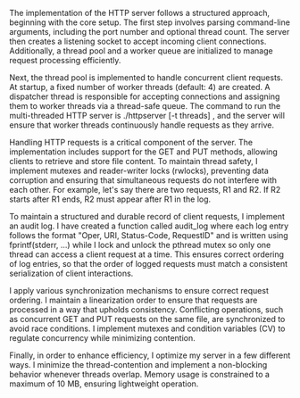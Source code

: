 The implementation of the HTTP server follows a structured approach, beginning with the core setup. The first step involves parsing command-line arguments, including the port number and optional thread count. The server then creates a listening socket to accept incoming client connections. Additionally, a thread pool and a worker queue are initialized to manage request processing efficiently.

Next, the thread pool is implemented to handle concurrent client requests. At startup, a fixed number of worker threads (default: 4) are created. A dispatcher thread is responsible for accepting connections and assigning them to worker threads via a thread-safe queue. The command to run the multi-threaded HTTP server is ./httpserver [-t threads] <port>, and the server will ensure that worker threads continuously handle requests as they arrive.

Handling HTTP requests is a critical component of the server. The implementation includes support for the GET and PUT methods, allowing clients to retrieve and store file content. To maintain thread safety, I implement mutexes and reader-writer locks (rwlocks), preventing data corruption and ensuring that simultaneous requests do not interfere with each other. For example, let's say there are two requests, R1 and R2. If R2 starts after R1 ends, R2 must appear after R1 in the log.

To maintain a structured and durable record of client requests, I implement an audit log. I have created a function called audit_log where each log entry follows the format "Oper, URI, Status-Code, RequestID" and is written using fprintf(stderr, ...) while I lock and unlock the pthread mutex so only one thread can access a client request at a time. This ensures correct ordering of log entries, so that the order of logged requests must match a consistent serialization of client interactions.

I apply various synchronization mechanisms to ensure correct request ordering. I maintain a linearization order to ensure that requests are processed in a way that upholds consistency. Conflicting operations, such as concurrent GET and PUT requests on the same file, are synchronized to avoid race conditions. I implement mutexes and condition variables (CV) to regulate concurrency while minimizing contention.

Finally, in order to enhance efficiency, I optimize my server in a few different ways. I minimize the thread-contention and implement a non-blocking behavior whenever threads overlap. Memory usage is constrained to a maximum of 10 MB, ensuring lightweight operation. 
